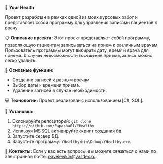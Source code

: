 🏥 **Your Health**

Проект разработан в рамках одной из моих курсовых работ и представляет собой программу для управления записями пациентов к врачу.

📋 **Описание проекта:**
Этот проект представляет собой программу, позволяющую пациентам записываться на прием к различным врачам. Пользователь программы могут выбирать дату, время и врача для приема. В случае невозможности посещения приема, запись можно легко удалить.

🎯 **Основные функции:**
- Создание записей к разным врачам.
- Выбор даты и времени приема.
- Удаление записей в случае необходимости.

💻 **Технологии:**
Проект реализован с использованием [C#, SQL].

🔧 **Установка:**
1. Склонируйте репозиторий: `git clone https://github.com/Papasha01/YHealthy`
2. Испльзуя MS SQL активируйте скрипт создания бд.
3. Запустите сервер БД.
4. Запустите программу: `YHealthy\bin\Debug\YHealthy.exe`.

📧 **Контакты:**
Если у вас есть вопросы, вы можете связаться с нами по электронной почте: pavelevikin@yandex.ru.
